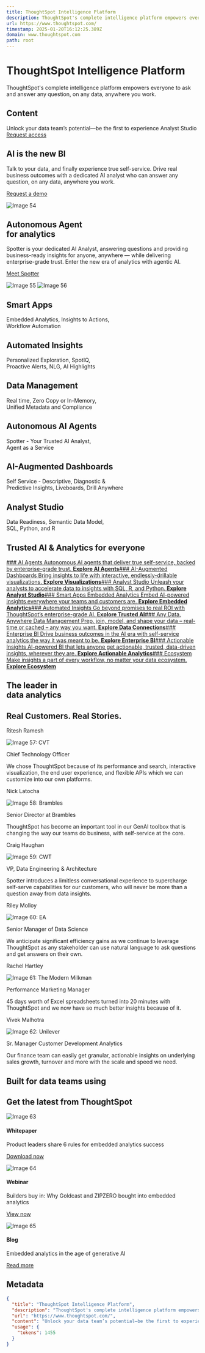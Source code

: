 ```yaml
---
title: ThoughtSpot Intelligence Platform
description: ThoughtSpot's complete intelligence platform empowers everyone to ask and answer any question, on any data, anywhere you work.
url: https://www.thoughtspot.com/
timestamp: 2025-01-20T16:12:25.389Z
domain: www.thoughtspot.com
path: root
---
```


# ThoughtSpot Intelligence Platform


ThoughtSpot's complete intelligence platform empowers everyone to ask and answer any question, on any data, anywhere you work.


## Content

Unlock your data team’s potential—be the first to experience Analyst Studio  
[Request access](https://www.thoughtspot.com/product/analyst-studio#analyst-studio-form)

AI is the new BI
----------------

Talk to your data, and finally experience true self-service. Drive real business outcomes with a dedicated AI analyst who can answer any question, on any data, anywhere you work.

[Request a demo](https://www.thoughtspot.com/demo)

![Image 54](https://media.thoughtspot.com/35707/1736792036-refresh_home_1_min.png?auto=format,compress&w=11)

Autonomous Agent  
for analytics
--------------------------------

Spotter is your dedicated AI Analyst, answering questions and providing business-ready insights for anyone, anywhere — while delivering enterprise-grade trust. Enter the new era of analytics with agentic AI.

[Meet Spotter](https://www.thoughtspot.com/product/ai-analyst)

 ![Image 55](https://media.thoughtspot.com/35707/1736894779-refresh_wheel.png?auto=format,compress&w=11) ![Image 56](https://media.thoughtspot.com/35707/1736881176-refresh_wheel_mobile.png?auto=format,compress&w=11)

Smart Apps
----------

Embedded Analytics, Insights to Actions,  
Workflow Automation

Automated Insights
------------------

Personalized Exploration, SpotIQ,  
Proactive Alerts, NLG, AI Highlights

Data Management
---------------

Real time, Zero Copy or In-Memory,  
Unified Metadata and Compliance

Autonomous AI Agents
--------------------

Spotter - Your Trusted AI Analyst,  
Agent as a Service

AI-Augmented Dashboards
-----------------------

Self Service - Descriptive, Diagnostic &  
Predictive Insights, Liveboards, Drill Anywhere

Analyst Studio
--------------

Data Readiness, Semantic Data Model,  
SQL, Python, and R

Trusted AI & Analytics for everyone
-----------------------------------

[### AI Agents Autonomous AI agents that deliver true self-service, backed by enterprise-grade trust. **Explore AI Agents**](https://www.thoughtspot.com/product/ai-analyst)[### AI-Augmented Dashboards Bring insights to life with interactive, endlessly-drillable visualizations. **Explore Visualizations**](https://www.thoughtspot.com/product/visualize)[### Analyst Studio Unleash your analysts to accelerate data to insights with SQL, R, and Python. **Explore Analyst Studio**](https://www.thoughtspot.com/product/analyst-studio)[### Smart Apps Embedded Analytics Embed AI-powered insights everywhere your teams and customers are. **Explore Embedded Analytics**](https://www.thoughtspot.com/product/embedded)[### Automated Insights Go beyond promises to real ROI with ThoughtSpot’s enterprise-grade AI. **Explore Trusted AI**](https://www.thoughtspot.com/product/automated-analytics)[### Any Data, Anywhere Data Management Prep, join, model, and shape your data – real-time or cached – any way you want. **Explore Data Connections**](https://www.thoughtspot.com/product/connect)[### Enterprise BI Drive business outcomes in the AI era with self-service analytics the way it was meant to be. **Explore Enterprise BI**](https://www.thoughtspot.com/product/analytics)[### Actionable Insights AI-powered BI that lets anyone get actionable, trusted, data-driven insights, wherever they are. **Explore Actionable Analytics**](https://www.thoughtspot.com/product/actionable-analytics)[### Ecosystem Make insights a part of every workflow, no matter your data ecosystem. **Explore Ecosystem**](https://www.thoughtspot.com/product/ecosystem)

The leader in  
data analytics
------------------------------

Real Customers. Real Stories.
-----------------------------

Ritesh Ramesh

![Image 57: CVT](https://media.thoughtspot.com/35707/1711030738-logo-black-mdaudit.svg)

Chief Technology Officer

We chose ThoughtSpot because of its performance and search, interactive visualization, the end user experience, and flexible APIs which we can customize into our own platforms.

Nick Latocha

![Image 58: Brambles](https://media.thoughtspot.com/35707/1730904375-logo-black-brambles.svg)

Senior Director at Brambles

ThoughtSpot has become an important tool in our GenAI toolbox that is changing the way our teams do business, with self-service at the core.

Craig Haughan

![Image 59: CWT](https://media.thoughtspot.com/35707/1736361142-cwt.svg)

VP, Data Engineering & Architecture

Spotter introduces a limitless conversational experience to supercharge self-serve capabilities for our customers, who will never be more than a question away from data insights.

Riley Molloy

![Image 60: EA](https://media.thoughtspot.com/35707/1731112595-ts-customer-eagames-logo.png?auto=format,compress&w=11)

Senior Manager of Data Science

We anticipate significant efficiency gains as we continue to leverage ThoughtSpot as any stakeholder can use natural language to ask questions and get answers on their own.

Rachel Hartley

![Image 61: The Modern Milkman](https://media.thoughtspot.com/35707/1668547424-ts_home_modern_milkman_logo.png?auto=format,compress&w=11)

Performance Marketing Manager

45 days worth of Excel spreadsheets turned into 20 minutes with ThoughtSpot and we now have so much better insights because of it.

Vivek Malhotra

![Image 62: Unilever](https://media.thoughtspot.com/35707/1668548742-ts_home_unilever_logo.png?auto=format,compress&w=11)

Sr. Manager Customer Development Analytics

Our finance team can easily get granular, actionable insights on underlying sales growth, turnover and more with the scale and speed we need.

Built for data teams using 
---------------------------

Get the latest from ThoughtSpot
-------------------------------

![Image 63](https://media.thoughtspot.com/35707/1735228695-embedded-wp-thumbnail.png?auto=format,compress&w=11)

#### Whitepaper

Product leaders share 6 rules for embedded analytics success

[Download now](https://go.thoughtspot.com/whitepaper-6-rules-for-embedded-analytics-success.html)

![Image 64](https://media.thoughtspot.com/35707/1712069658-ts-webinar-builders-buy-in-res.png?auto=format,compress&w=11)

#### Webinar

Builders buy in: Why Goldcast and ZIPZERO bought into embedded analytics

[View now](https://go.thoughtspot.com/webinar-builders-buy-in.html)

![Image 65](https://media.thoughtspot.com/35707/1735233819-genai-blog-res.png?auto=format,compress&w=11)

#### Blog

Embedded analytics in the age of generative AI

[Read more](https://www.thoughtspot.com/blog/embedded-analytics-for-generative-ai)

## Metadata

```json
{
  "title": "ThoughtSpot Intelligence Platform",
  "description": "ThoughtSpot's complete intelligence platform empowers everyone to ask and answer any question, on any data, anywhere you work.",
  "url": "https://www.thoughtspot.com/",
  "content": "Unlock your data team’s potential—be the first to experience Analyst Studio  \n[Request access](https://www.thoughtspot.com/product/analyst-studio#analyst-studio-form)\n\nAI is the new BI\n----------------\n\nTalk to your data, and finally experience true self-service. Drive real business outcomes with a dedicated AI analyst who can answer any question, on any data, anywhere you work.\n\n[Request a demo](https://www.thoughtspot.com/demo)\n\n![Image 54](https://media.thoughtspot.com/35707/1736792036-refresh_home_1_min.png?auto=format,compress&w=11)\n\nAutonomous Agent  \nfor analytics\n--------------------------------\n\nSpotter is your dedicated AI Analyst, answering questions and providing business-ready insights for anyone, anywhere — while delivering enterprise-grade trust. Enter the new era of analytics with agentic AI.\n\n[Meet Spotter](https://www.thoughtspot.com/product/ai-analyst)\n\n ![Image 55](https://media.thoughtspot.com/35707/1736894779-refresh_wheel.png?auto=format,compress&w=11) ![Image 56](https://media.thoughtspot.com/35707/1736881176-refresh_wheel_mobile.png?auto=format,compress&w=11)\n\nSmart Apps\n----------\n\nEmbedded Analytics, Insights to Actions,  \nWorkflow Automation\n\nAutomated Insights\n------------------\n\nPersonalized Exploration, SpotIQ,  \nProactive Alerts, NLG, AI Highlights\n\nData Management\n---------------\n\nReal time, Zero Copy or In-Memory,  \nUnified Metadata and Compliance\n\nAutonomous AI Agents\n--------------------\n\nSpotter - Your Trusted AI Analyst,  \nAgent as a Service\n\nAI-Augmented Dashboards\n-----------------------\n\nSelf Service - Descriptive, Diagnostic &  \nPredictive Insights, Liveboards, Drill Anywhere\n\nAnalyst Studio\n--------------\n\nData Readiness, Semantic Data Model,  \nSQL, Python, and R\n\nTrusted AI & Analytics for everyone\n-----------------------------------\n\n[### AI Agents Autonomous AI agents that deliver true self-service, backed by enterprise-grade trust. **Explore AI Agents**](https://www.thoughtspot.com/product/ai-analyst)[### AI-Augmented Dashboards Bring insights to life with interactive, endlessly-drillable visualizations. **Explore Visualizations**](https://www.thoughtspot.com/product/visualize)[### Analyst Studio Unleash your analysts to accelerate data to insights with SQL, R, and Python. **Explore Analyst Studio**](https://www.thoughtspot.com/product/analyst-studio)[### Smart Apps Embedded Analytics Embed AI-powered insights everywhere your teams and customers are. **Explore Embedded Analytics**](https://www.thoughtspot.com/product/embedded)[### Automated Insights Go beyond promises to real ROI with ThoughtSpot’s enterprise-grade AI. **Explore Trusted AI**](https://www.thoughtspot.com/product/automated-analytics)[### Any Data, Anywhere Data Management Prep, join, model, and shape your data – real-time or cached – any way you want. **Explore Data Connections**](https://www.thoughtspot.com/product/connect)[### Enterprise BI Drive business outcomes in the AI era with self-service analytics the way it was meant to be. **Explore Enterprise BI**](https://www.thoughtspot.com/product/analytics)[### Actionable Insights AI-powered BI that lets anyone get actionable, trusted, data-driven insights, wherever they are. **Explore Actionable Analytics**](https://www.thoughtspot.com/product/actionable-analytics)[### Ecosystem Make insights a part of every workflow, no matter your data ecosystem. **Explore Ecosystem**](https://www.thoughtspot.com/product/ecosystem)\n\nThe leader in  \ndata analytics\n------------------------------\n\nReal Customers. Real Stories.\n-----------------------------\n\nRitesh Ramesh\n\n![Image 57: CVT](https://media.thoughtspot.com/35707/1711030738-logo-black-mdaudit.svg)\n\nChief Technology Officer\n\nWe chose ThoughtSpot because of its performance and search, interactive visualization, the end user experience, and flexible APIs which we can customize into our own platforms.\n\nNick Latocha\n\n![Image 58: Brambles](https://media.thoughtspot.com/35707/1730904375-logo-black-brambles.svg)\n\nSenior Director at Brambles\n\nThoughtSpot has become an important tool in our GenAI toolbox that is changing the way our teams do business, with self-service at the core.\n\nCraig Haughan\n\n![Image 59: CWT](https://media.thoughtspot.com/35707/1736361142-cwt.svg)\n\nVP, Data Engineering & Architecture\n\nSpotter introduces a limitless conversational experience to supercharge self-serve capabilities for our customers, who will never be more than a question away from data insights.\n\nRiley Molloy\n\n![Image 60: EA](https://media.thoughtspot.com/35707/1731112595-ts-customer-eagames-logo.png?auto=format,compress&w=11)\n\nSenior Manager of Data Science\n\nWe anticipate significant efficiency gains as we continue to leverage ThoughtSpot as any stakeholder can use natural language to ask questions and get answers on their own.\n\nRachel Hartley\n\n![Image 61: The Modern Milkman](https://media.thoughtspot.com/35707/1668547424-ts_home_modern_milkman_logo.png?auto=format,compress&w=11)\n\nPerformance Marketing Manager\n\n45 days worth of Excel spreadsheets turned into 20 minutes with ThoughtSpot and we now have so much better insights because of it.\n\nVivek Malhotra\n\n![Image 62: Unilever](https://media.thoughtspot.com/35707/1668548742-ts_home_unilever_logo.png?auto=format,compress&w=11)\n\nSr. Manager Customer Development Analytics\n\nOur finance team can easily get granular, actionable insights on underlying sales growth, turnover and more with the scale and speed we need.\n\nBuilt for data teams using \n---------------------------\n\nGet the latest from ThoughtSpot\n-------------------------------\n\n![Image 63](https://media.thoughtspot.com/35707/1735228695-embedded-wp-thumbnail.png?auto=format,compress&w=11)\n\n#### Whitepaper\n\nProduct leaders share 6 rules for embedded analytics success\n\n[Download now](https://go.thoughtspot.com/whitepaper-6-rules-for-embedded-analytics-success.html)\n\n![Image 64](https://media.thoughtspot.com/35707/1712069658-ts-webinar-builders-buy-in-res.png?auto=format,compress&w=11)\n\n#### Webinar\n\nBuilders buy in: Why Goldcast and ZIPZERO bought into embedded analytics\n\n[View now](https://go.thoughtspot.com/webinar-builders-buy-in.html)\n\n![Image 65](https://media.thoughtspot.com/35707/1735233819-genai-blog-res.png?auto=format,compress&w=11)\n\n#### Blog\n\nEmbedded analytics in the age of generative AI\n\n[Read more](https://www.thoughtspot.com/blog/embedded-analytics-for-generative-ai)",
  "usage": {
    "tokens": 1455
  }
}
```
